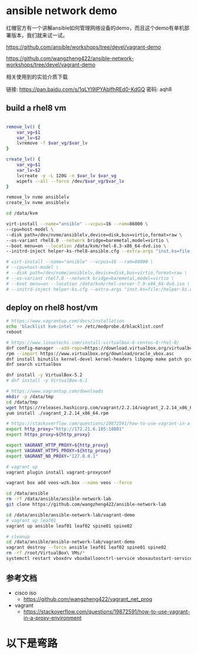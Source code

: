 # ansible network demo

红帽官方有一个讲解ansible如何管理网络设备的demo，而且这个demo有单机部署版本，我们就来试一试。

https://github.com/ansible/workshops/tree/devel/vagrant-demo

https://github.com/wangzheng422/ansible-network-workshops/tree/devel/vagrant-demo

相关使用到的实验介质下载

链接: https://pan.baidu.com/s/1qLYI9lPYAblfhREd0-KdGQ  密码: aqh8

## build a rhel8 vm

```bash

remove_lv() {
    var_vg=$1
    var_lv=$2
    lvremove -f $var_vg/$var_lv
}

create_lv() {
    var_vg=$1
    var_lv=$2
    lvcreate -y -L 120G -n $var_lv $var_vg
    wipefs --all --force /dev/$var_vg/$var_lv
}

remove_lv nvme ansiblelv
create_lv nvme ansiblelv

cd /data/kvm

virt-install --name="ansible" --vcpus=16 --ram=86000 \
--cpu=host-model \
--disk path=/dev/nvme/ansiblelv,device=disk,bus=virtio,format=raw \
--os-variant rhel8.0 --network bridge=baremetal,model=virtio \
--boot menu=on --location /data/kvm/rhel-8.3-x86_64-dvd.iso \
--initrd-inject helper-ks-rhel8-ansible.cfg --extra-args "inst.ks=file:/helper-ks-rhel8-ansible.cfg" 

# virt-install --name="ansible" --vcpus=16 --ram=86000 \
# --cpu=host-model \
# --disk path=/dev/nvme/ansiblelv,device=disk,bus=virtio,format=raw \
# --os-variant rhel7.8 --network bridge=baremetal,model=virtio \
# --boot menu=on --location /data/kvm/rhel-server-7.9-x86_64-dvd.iso \
# --initrd-inject helper-ks.cfg --extra-args "inst.ks=file:/helper-ks.cfg" 
```

## deploy on rhel8 host/vm

```bash
# https://www.vagrantup.com/docs/installation
echo 'blacklist kvm-intel' >> /etc/modprobe.d/blacklist.conf
reboot

# https://www.linuxtechi.com/install-virtualbox-6-centos-8-rhel-8/
dnf config-manager --add-repo=https://download.virtualbox.org/virtualbox/rpm/el/virtualbox.repo
rpm --import https://www.virtualbox.org/download/oracle_vbox.asc
dnf install binutils kernel-devel kernel-headers libgomp make patch gcc glibc-headers glibc-devel dkms -y
dnf search virtualbox

dnf install -y VirtualBox-5.2
# dnf install -y VirtualBox-6.1

# https://www.vagrantup.com/downloads
mkdir -p /data/tmp
cd /data/tmp
wget https://releases.hashicorp.com/vagrant/2.2.14/vagrant_2.2.14_x86_64.rpm
yum install ./vagrant_2.2.14_x86_64.rpm

# https://stackoverflow.com/questions/19872591/how-to-use-vagrant-in-a-proxy-environment
export http_proxy="http://172.21.6.105:18801"
export https_proxy=${http_proxy}

export VAGRANT_HTTP_PROXY=${http_proxy}
export VAGRANT_HTTPS_PROXY=${http_proxy}
export VAGRANT_NO_PROXY="127.0.0.1"

# vagrant up
vagrant plugin install vagrant-proxyconf

vagrant box add veos-wzh.box --name veos --force

cd /data/ansible
rm -rf /data/ansible/ansible-network-lab
git clone https://github.com/wangzheng422/ansible-network-lab

cd /data/ansible/ansible-network-lab/vagrant-demo
# vagrant up leaf01
vagrant up ansible leaf01 leaf02 spine01 spine02

# cleanup
cd /data/ansible/ansible-network-lab/vagrant-demo
vagrant destroy --force ansible leaf01 leaf02 spine01 spine02
rm -rf /root/VirtualBox\ VMs/*
systemctl restart vboxdrv vboxballoonctrl-service vboxautostart-service vboxweb-service

```

## 参考文档

- cisco iso
  - https://github.com/wangzheng422/vagrant_net_prog
- vagrant
  - https://stackoverflow.com/questions/19872591/how-to-use-vagrant-in-a-proxy-environment


# 以下是弯路
